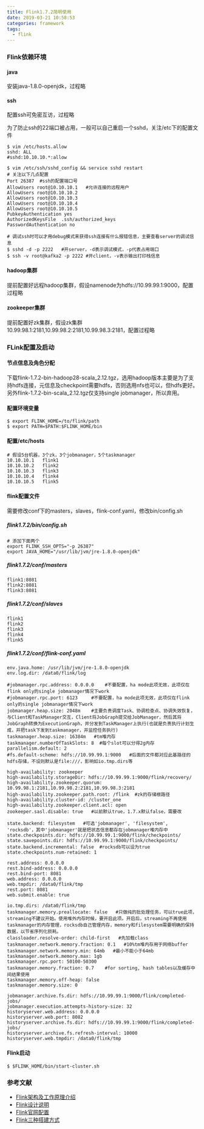 ```yaml
---
title: Flink1.7.2简明使用
date: 2019-03-21 10:58:53
categories: framework
tags:
  - flink
---
```


### Flink依赖环境

#### java

安装java-1.8.0-openjdk，过程略

#### ssh

配置ssh可免密互访，过程略

为了防止ssh的22端口被占用，一般可以自己重启一个sshd，关注/etc下的配置文件

```
$ vim /etc/hosts.allow
sshd: ALL
#sshd:10.10.10.*:allow

$ vim /etc/ssh/sshd_config && service sshd restart
# 关注以下几点配置
Port 26387  #ssh的配置端口号
AllowUsers root@10.10.10.1   #允许连接的远程用户
AllowUsers root@10.10.10.2
AllowUsers root@10.10.10.3
AllowUsers root@10.10.10.4
AllowUsers root@10.10.10.5
PubkeyAuthentication yes
AuthorizedKeysFile  .ssh/authorized_keys
PasswordAuthentication no

# 调试ssh时可以才用debug模式来获得ssh连接有什么报错信息，主要查看server的调试信息
$ sshd -d -p 2222   #开server，-d表示调试模式，-p代表占用端口
$ ssh -v root@kafka2 -p 2222 #开client，-v表示输出打印栈信息
```

<!-- more -->

#### hadoop集群

提前配置好远程hadoop集群，假设namenode为hdfs://10.99.99.1:9000，配置过程略

#### zookeeper集群

提前配置好zk集群，假设zk集群10.99.98.1:2181,10.99.98.2:2181,10.99.98.3:2181，配置过程略

### FLink配置及启动

#### 节点信息及角色分配

下载flink-1.7.2-bin-hadoop28-scala_2.12.tgz，选用hadoop版本主要是为了支持hdfs连接，元信息及checkpoint需要hdfs，否则选用nfs也可以，但hdfs更好。另外flink-1.7.2-bin-scala_2.12.tgz仅支持single jobmanager，所以弃用。

#### 配置环境变量

```
$ export FLINK_HOME=/to/flink/path
$ export PATH=$PATH:$FLINK_HOME/bin
```

#### 配置/etc/hosts

```
# 假设5台机器，3个zk，3个jobmanager，5个taskmanager
10.10.10.1   flink1
10.10.10.2   flink2
10.10.10.3   flink3
10.10.10.4   flink4
10.10.10.5   flink5
```

#### flink配置文件

需要修改conf下的masters，slaves，flink-conf.yaml，修改bin/config.sh

##### flink1.7.2/bin/config.sh

```
# 添加下面两个
export FLINK_SSH_OPTS="-p 26387"
export JAVA_HOME="/usr/lib/jvm/jre-1.8.0-openjdk"
```

##### flink1.7.2/conf/masters

```
flink1:8081
flink2:8081
flink3:8081
```

##### flink1.7.2/conf/slaves

```
flink1
flink2
flink3
flink4
flink5
```

##### flink1.7.2/conf/flink-conf.yaml

```
env.java.home: /usr/lib/jvm/jre-1.8.0-openjdk
env.log.dir: /data0/flink/log

#jobmanager.rpc.address: 0.0.0.0    #不要配置，ha mode此项无效，此项仅在flink only的single jobmanager情况下work
#jobmanager.rpc.port: 6123     #不要配置，ha mode此项无效，此项仅在flink only的single jobmanager情况下work
jobmanager.heap.size: 2048m    #主要负责调度Task、协调检查点、协调失效恢复，与Client和TaskManager交互，Client将JobGraph提交给JobManager，然后其将JobGraph转换为ExecutionGraph，并分发到TaskManager上执行(也就是负责执行计划生成，并把task下发到taskmanager，并监控任务执行)
taskmanager.heap.size: 16384m   #tm堆内存
taskmanager.numberOfTaskSlots: 8  #每个slot可以分得2g内存
parallelism.default: 2
#fs.default-scheme: hdfs://10.99.99.1:9000   #后面的文件都对应此基路径的hdfs存储，不设则默认是file:///，影响如io.tmp.dirs等

high-availability: zookeeper
high-availability.storageDir: hdfs://10.99.99.1:9000/flink/recovery/
high-availability.zookeeper.quorum: 10.99.98.1:2181,10.99.98.2:2181,10.99.98.3:2181
high-availability.zookeeper.path.root: /flink  #zk的存储根路径
high-availability.cluster-id: /cluster_one
high-availability.zookeeper.client.acl: open
zookeeper.sasl.disable: true   #以前默认true，1.7.x默认false，需要改

state.backend: filesystem   #可选'jobmanager', 'filesystem', 'rocksdb'，其中'jobmanager'就是把状态信息都存在jobmanager堆内存中
state.checkpoints.dir: hdfs://10.99.99.1:9000/flink/checkpoints/
state.savepoints.dir: hdfs://10.99.99.1:9000/flink/checkpoints/
state.backend.incremental: false  #rocksdb可以设为true
state.checkpoints.num-retained: 1

rest.address: 0.0.0.0
rest.bind-address: 0.0.0.0
rest.bind-port: 8081
web.address: 0.0.0.0
web.tmpdir: /data0/flink/tmp
rest.port: 8081
web.submit.enable: true

io.tmp.dirs: /data0/flink/tmp
taskmanager.memory.preallocate: false   #只做纯的批处理任务，可以true此项，streaming不建议开始。使用堆外内存时候，要开启此项。开启后，streaming不再使用taskmanager的内存管理，rocksdb自己管理内存，memory和filesystem需要明确的保持数据，以节省序列化损耗。
classloader.resolve-order: child-first   #先加载class
taskmanager.network.memory.fraction: 0.1   #10%tm堆内存用于网络buffer
taskmanager.network.memory.min: 64mb   #最小不能小于64mb
taskmanager.network.memory.max: 1gb
taskmanager.rpc.port: 50100-50300
taskmanager.memory.fraction: 0.7    #for sorting, hash tables以及缓存中间结果使用
taskmanager.memory.off-heap: false
taskmanager.memory.size: 0

jobmanager.archive.fs.dir: hdfs://10.99.99.1:9000/flink/completed-jobs/
jobmanager.execution.attempts-history-size: 32
historyserver.web.address: 0.0.0.0
historyserver.web.port: 8082
historyserver.archive.fs.dir: hdfs://10.99.99.1:9000/flink/completed-jobs/
historyserver.archive.fs.refresh-interval: 10000
historyserver.web.tmpdir: /data0/flink/tmp
```

#### Flink启动

```
$ $FLINK_HOME/bin/start-cluster.sh
```

### 参考文献

- [Flink架构及工作原理介绍](http://lionheartwang.github.io/blog/2018/03/05/flink-framwork-introduction/)
- [Flink设计说明](https://github.com/liguohua-bigdata/simple-flink/tree/master/book)
- [Flink官网配置](https://ci.apache.org/projects/flink/flink-docs-release-1.7/ops/config.html)
- [Flink三种搭建方式](http://www.cnblogs.com/frankdeng/p/9400627.html)

